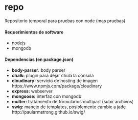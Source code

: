 # repo
<p>Repositorio temporal para pruebas con node (mas pruebas)</p>

<h4>Requerimientos de software</h4>
<ul>
    <li>nodejs</li>
    <li>mongodb</li>
</ul>
<h4>Dependencias (en package.json)</h4>
<ul>
    <li><b>body-parser:</b> body parser</li>
    <li><b>chalk:</b> plugin para dejar chula la consola</li>
    <li>
    	<b>cloudinary:</b> servicio de hosting de imagen<br>
    	https://www.npmjs.com/package/cloudinary
    </li>
    <li><b>express:</b> webserver</li>
    <li><b>mongoose:</b> interfaz con mongodb</li>
    <li><b>multer:</b> tratamiento de formularios multipart (subir archivos)</li>
    <li>
    	<b>swig:</b> manejo de templates, posiblemente cambie a jade<br>
    	http://paularmstrong.github.io/swig/
    </li>
</ul>